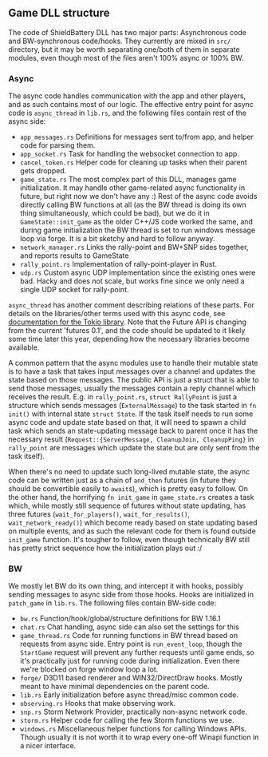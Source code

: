 ## Game DLL structure

The code of ShieldBattery DLL has two major parts: Asynchronous code and BW-synchronous code/hooks.
They currently are mixed in `src/` directory, but it may be worth separating one/both of them in
separate modules, even though most of the files aren't 100% async or 100% BW.

### Async
The async code handles communication with the app and other players, and as such contains most
of our logic. The effective entry point for async code is `async_thread` in `lib.rs`, and the
following files contain rest of the async side:

- `app_messages.rs` Definitions for messages sent to/from app, and helper code for parsing them.
- `app_socket.rs` Task for handling the websocket connection to app.
- `cancel_token.rs` Helper code for cleaning up tasks when their parent gets dropped.
- `game_state.rs` The most complex part of this DLL, manages game initialization. It may
    handle other game-related async functionality in future, but right now we don't have any :)
    Rest of the async code avoids directly calling BW functions at all
    (as the BW thread is doing its own thing simultaneously, which could be bad),
    but we do it in `GameState::init_game` as the older C++/JS code worked the same, and during
    game initialization the BW thread is set to run windows message loop via forge.
    It is a bit sketchy and hard to follow anyway.
- `network_manager.rs` Links the rally-point and BW+SNP sides together, and reports results to
    GameState
- `rally_point.rs` Implementation of rally-point-player in Rust.
- `udp.rs` Custom async UDP implementation since the existing ones were bad. Hacky and does not scale,
    but works fine since we only need a single UDP socket for rally-point.

`async_thread` has another comment describing relations of these parts.
For details on the libraries/other terms used with this async code, see [documentation for the Tokio
library](https://tokio.rs/docs/overview/). Note that the Future API is changing from the current
'futures 0.1', and the code should be updated to it likely some time later this year, depending
how the necessary libraries become available.

A common pattern that the async modules use to handle their mutable state is to have a task
that takes input messages over a channel and updates the state based on those messages. The public
API is just a struct that is able to send those messages, usually the messages contain a reply
channel which receives the result. E.g. in `rally_point.rs`, `struct RallyPoint` is just a structure
which sends messages (`ExternalMessage`) to the task started in `fn init()` with internal state
`struct State`. If the task itself needs to run some async code and update state based on that,
it will need to spawn a child task which sends an state-updating message back to parent once it
has the necessary result (`Request::{ServerMessage, CleanupJoin, CleanupPing}` in `rally_point`
are messages which update the state but are only sent from the task itself).

When there's no need to update such long-lived mutable state, the async code can be written
just as a chain of `and_then` futures (in future they should be convertible easily to `await`s),
which is pretty easy to follow.
On the other hand, the horrifying `fn init_game` in `game_state.rs` creates a task which, while
mostly still sequence of futures without state updating, has three futures (`wait_for_players()`,
`wait_for_results()`, `wait_network_ready()`) which become ready based on state updating based on
multiple events, and as such the relevant code for them is found outside `init_game` function.
It's tougher to follow, even though technically BW still has pretty strict sequence how
the initialization plays out :/

### BW
We mostly let BW do its own thing, and intercept it with hooks, possibly sending messages to
async side from those hooks. Hooks are initialized in `patch_game` in `lib.rs`.
The following files contain BW-side code:

- `bw.rs` Function/hook/global/structure definitions for BW 1.16.1
- `chat.rs` Chat handling, async side can also set the settings for this
- `game_thread.rs` Code for running functions in BW thread based on requests from async side.
    Entry point is `run_event_loop`, though the `StartGame` request will prevent any further
    requests until game ends, so it's practically just for running code during initialization.
    Even there we're blocked on forge window loop a lot.
- `forge/` D3D11 based renderer and WIN32/DirectDraw hooks.
    Mostly meant to have minimal dependencies on the parent code.
- `lib.rs` Early initialization before async thread/misc common code.
- `observing.rs` Hooks that make observing work.
- `snp.rs` Storm Network Provider, practically non-async network code.
- `storm.rs` Helper code for calling the few Storm functions we use.
- `windows.rs` Miscellaneous helper functions for calling Windows APIs. Though usually it is not
    worth it to wrap every one-off Winapi function in a nicer interface.
